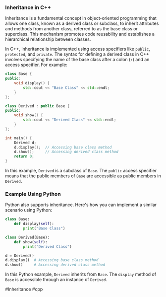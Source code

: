### Inheritance in C++

Inheritance is a fundamental concept in object-oriented programming that allows one class, known as a derived class or subclass, to inherit attributes and methods from another class, referred to as the base class or superclass. This mechanism promotes code reusability and establishes a hierarchical relationship between classes.

In C++, inheritance is implemented using access specifiers like `public`, `protected`, and `private`. The syntax for defining a derived class in C++ involves specifying the name of the base class after a colon (`:`) and an access specifier. For example:

```cpp
class Base {
public:
    void display() {
        std::cout << "Base Class" << std::endl;
    }
};

class Derived : public Base {
public:
    void show() {
        std::cout << "Derived Class" << std::endl;
    }
};

int main() {
    Derived d;
    d.display();  // Accessing base class method
    d.show();     // Accessing derived class method
    return 0;
}
```

In this example, `Derived` is a subclass of `Base`. The `public` access specifier means that the public members of `Base` are accessible as public members in `Derived`.

### Example Using Python

Python also supports inheritance. Here's how you can implement a similar scenario using Python:

```python
class Base:
    def display(self):
        print("Base Class")

class Derived(Base):
    def show(self):
        print("Derived Class")

d = Derived()
d.display()  # Accessing base class method
d.show()     # Accessing derived class method
```

In this Python example, `Derived` inherits from `Base`. The `display` method of `Base` is accessible through an instance of `Derived`.

#Inheritance #cpp